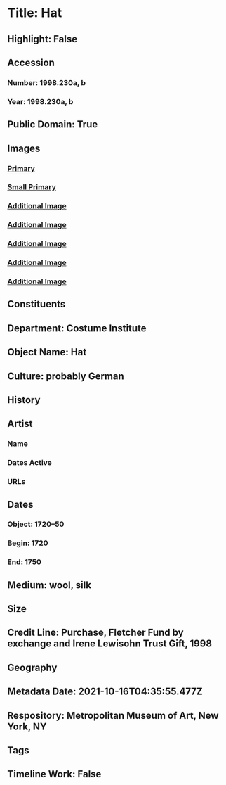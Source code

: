# Title: Hat
## Highlight: False
## Accession
### Number: 1998.230a, b
### Year: 1998.230a, b
## Public Domain: True
## Images
### [Primary](https://images.metmuseum.org/CRDImages/ci/original/DT1709.jpg)
### [Small Primary](https://images.metmuseum.org/CRDImages/ci/web-large/DT1709.jpg)
### [Additional Image](https://images.metmuseum.org/CRDImages/ci/original/1998.230ab_F.jpg)
### [Additional Image](https://images.metmuseum.org/CRDImages/ci/original/1998.230a_S.jpg)
### [Additional Image](https://images.metmuseum.org/CRDImages/ci/original/1998.230a_Tp.jpg)
### [Additional Image](https://images.metmuseum.org/CRDImages/ci/original/1998.230ab_Bt.jpg)
### [Additional Image](https://images.metmuseum.org/CRDImages/ci/original/1998.230a_d.jpg)
## Constituents
## Department: Costume Institute
## Object Name: Hat
## Culture: probably German
## History
## Artist
### Name
### Dates Active
### URLs
## Dates
### Object: 1720–50
### Begin: 1720
### End: 1750
## Medium: wool, silk
## Size
## Credit Line: Purchase, Fletcher Fund by exchange and Irene Lewisohn Trust Gift, 1998
## Geography
## Metadata Date: 2021-10-16T04:35:55.477Z
## Respository: Metropolitan Museum of Art, New York, NY
## Tags
## Timeline Work: False